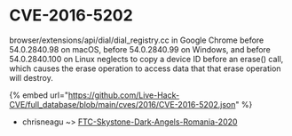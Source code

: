 # CVE-2016-5202

browser/extensions/api/dial/dial_registry.cc in Google Chrome before 54.0.2840.98 on macOS, before 54.0.2840.99 on Windows, and before 54.0.2840.100 on Linux neglects to copy a device ID before an erase() call, which causes the erase operation to access data that that erase operation will destroy.

{% embed url="https://github.com/Live-Hack-CVE/full_database/blob/main/cves/2016/CVE-2016-5202.json" %}


* chrisneagu ~> [FTC-Skystone-Dark-Angels-Romania-2020](https://www.alice-snow.ru/2016/database/cve-2016-5202/ftc-skystone-dark-angels-romania-2020-chrisneagu)